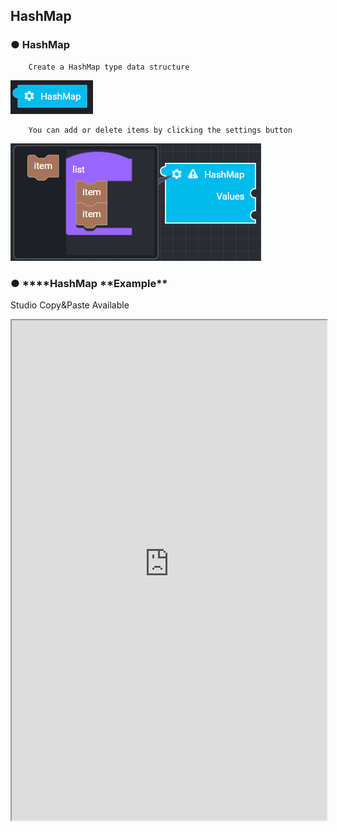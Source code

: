 ## HashMap

### ● HashMap

        Create a HashMap type data structure

![](../../img/assets/image%20%2876%29.png)

        You can add or delete items by clicking the settings button

![](../../img/assets/image%20%2893%29.png)

### ● \***\*HashMap **Example\*\*
<p class='comment'>Studio Copy&Paste Available</p>
<iframe
    src="https://d1sxhpvag16wqc.cloudfront.net/v3.1.0/hashmap/hashmap_example"
    width="100%"
    height="800px"
    allow=""
    sandbox="allow-scripts allow-same-origin"/>
<div class="display-pdf">
    <p><img src="../../img/assets/image%20%28166%29.png" alt="" /></p>
    <p><img src="../../img/assets/image%20%2853%29.png" alt="" /></p>
</div>

### ● \***\*HashMap **Result\*\*

```text
{
  "result": {
    "key01": "value01",
    "key02": "value02",
    "key03": "value03"
  }
}
```
